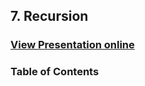## 7. Recursion
### [View Presentation online](https://rawgit.com/TelerikAcademy/Databases/master/7.%20Recursion/index.html)
### Table of Contents
